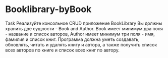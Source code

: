 # Booklibrary-byBook
Task
Реализуйте консольное CRUD приложение BookLibrary
Вы должны хранить две сущности - Book and Author.
Book имеет минимум два поля - название и список авторов, Author имеет
минимум три поля - имя, фамилия и список книг.
Программа должна уметь создавать, обновлять, читать и удалять книгу и
автора, а также получить список всех авторов по книге и список всех книг
по автору.
